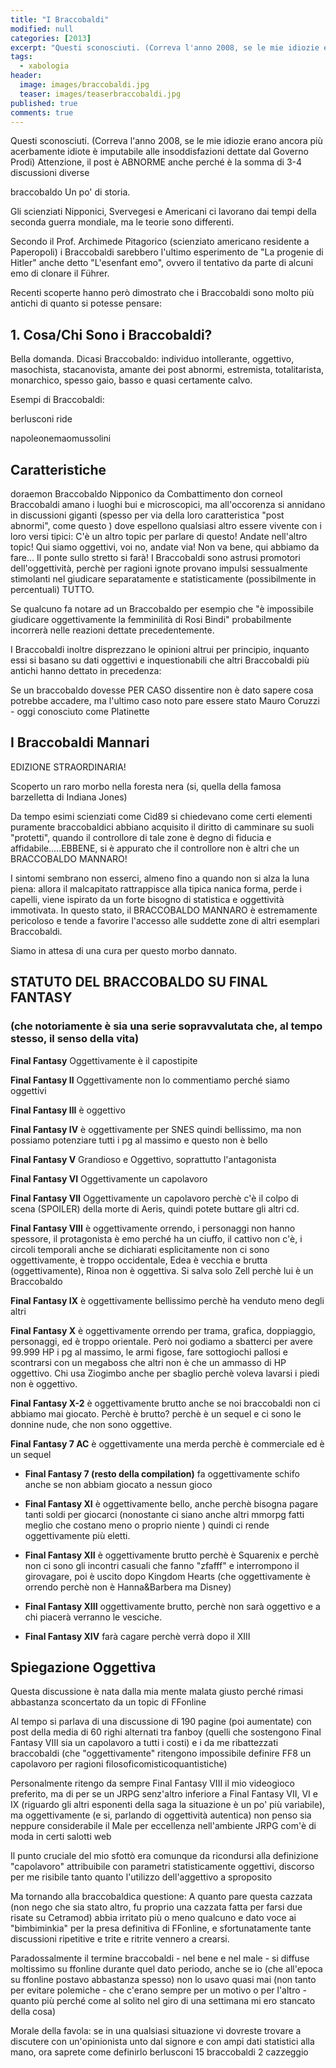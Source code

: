 ```yaml
---
title: "I Braccobaldi"
modified: null
categories: [2013]
excerpt: "Questi sconosciuti. (Correva l'anno 2008, se le mie idiozie erano ancora più..."
tags:
  - xabologia
header:  
  image: images/braccobaldi.jpg
  teaser: images/teaserbraccobaldi.jpg
published: true
comments: true
---
```


Questi sconosciuti. (Correva l'anno 2008, se le mie idiozie erano ancora più acerbamente idiote è imputabile alle insoddisfazioni dettate dal Governo Prodi) Attenzione, il post è ABNORME anche perché è la somma di 3-4 discussioni diverse

braccobaldo
Un po' di storia.

Gli scienziati Nipponici, Svervegesi e Americani ci lavorano dai tempi della seconda guerra mondiale, ma le teorie sono differenti.

Secondo il Prof. Archimede Pitagorico (scienziato americano residente a Paperopoli) i Braccobaldi sarebbero l'ultimo esperimento de "La progenie di Hitler" anche detto "L'esenfant emo", ovvero il tentativo da parte di alcuni emo di clonare il Führer.

Recenti scoperte hanno però dimostrato che i Braccobaldi sono molto più antichi di quanto si potesse pensare:

## 1. Cosa/Chi Sono i Braccobaldi?

Bella domanda. Dicasi Braccobaldo: individuo intollerante, oggettivo, masochista, stacanovista, amante dei post abnormi, estremista, totalitarista, monarchico, spesso gaio, basso e quasi certamente calvo.

Esempi di Braccobaldi:

berlusconi ride

napoleonemaomussolini

## Caratteristiche

doraemon
Braccobaldo Nipponico da Combattimento
don corneoI Braccobaldi amano i luoghi bui e microscopici, ma all'occorenza si annidano in discussioni giganti (spesso per via della loro caratteristica "post abnormi", come questo ) dove espellono qualsiasi altro essere vivente con i loro versi tipici: 
C'è un altro topic per parlare di questo!
Andate nell'altro topic! 
Qui siamo oggettivi, voi no, andate via!
Non va bene, qui abbiamo da fare...
Il ponte sullo stretto si farà!
I Braccobaldi sono astrusi promotori dell'oggettività, perchè per ragioni ignote provano impulsi sessualmente stimolanti nel giudicare separatamente e statisticamente (possibilmente in percentuali) TUTTO.

Se qualcuno fa notare ad un Braccobaldo per esempio che "è impossibile giudicare oggettivamente la femminilità di Rosi Bindi" probabilmente incorrerà nelle reazioni dettate precedentemente.

I Braccobaldi inoltre disprezzano le opinioni altrui per principio, inquanto essi si basano su dati oggettivi e inquestionabili che altri Braccobaldi più antichi hanno dettato in precedenza:

Se un braccobaldo dovesse PER CASO dissentire non è dato sapere cosa potrebbe accadere, ma l'ultimo caso noto pare essere stato Mauro Coruzzi - oggi conosciuto come Platinette

## I Braccobaldi Mannari

EDIZIONE STRAORDINARIA!

Scoperto un raro morbo nella foresta nera (si, quella della famosa barzelletta di Indiana Jones)

Da tempo esimi scienziati come Cid89 si chiedevano come certi elementi puramente braccobaldici abbiano acquisito il diritto di camminare su suoli "protetti", quando il controllore di tale zone è degno di fiducia e affidabile.....EBBENE, si è appurato che il controllore non è altri che un BRACCOBALDO MANNARO!

I sintomi sembrano non esserci, almeno fino a quando non si alza la luna piena: allora il malcapitato rattrappisce alla tipica nanica forma, perde i capelli, viene ispirato da un forte bisogno di statistica e oggettività immotivata.
In questo stato, il BRACCOBALDO MANNARO è estremamente pericoloso e tende a favorire l'accesso alle suddette zone di altri esemplari Braccobaldi.

Siamo in attesa di una cura per questo morbo dannato.

## STATUTO DEL BRACCOBALDO SU FINAL FANTASY  

### (che notoriamente è sia una serie sopravvalutata che, al tempo stesso, il senso della vita)

**Final Fantasy** Oggettivamente è il capostipite

**Final Fantasy II** Oggettivamente non lo commentiamo perché siamo oggettivi

**Final Fantasy III** è oggettivo

**Final Fantasy IV** è oggettivamente per SNES quindi bellissimo, ma non possiamo potenziare tutti i pg al massimo e questo non è bello

**Final Fantasy V** Grandioso e Oggettivo, soprattutto l'antagonista

**Final Fantasy VI** Oggettivamente un capolavoro

**Final Fantasy VII** Oggettivamente un capolavoro perchè c'è il colpo di scena (SPOILER) della morte di Aeris, quindi potete buttare gli altri cd.

**Final Fantasy VIII** è oggettivamente orrendo, i personaggi non hanno spessore, il protagonista è emo perché ha un ciuffo, il cattivo non c'è, i circoli temporali anche se dichiarati esplicitamente non ci sono oggettivamente, è troppo occidentale, Edea è vecchia e brutta (oggettivamente), Rinoa non è oggettiva. Si salva solo Zell perchè lui è un Braccobaldo

**Final Fantasy IX** è oggettivamente bellissimo perchè ha venduto meno degli altri

**Final Fantasy X** è oggettivamente orrendo per trama, grafica, doppiaggio, personaggi, ed è troppo orientale. Però noi godiamo a sbatterci per avere 99.999 HP i pg al massimo, le armi figose, fare sottogiochi pallosi e scontrarsi con un megaboss che altri non è che un ammasso di HP oggettivo. Chi usa Ziogimbo anche per sbaglio perchè voleva lavarsi i piedi non è oggettivo.

**Final Fantasy X-2** è oggettivamente brutto anche se noi braccobaldi non ci abbiamo mai giocato. Perchè è brutto? perchè è un sequel e ci sono le donnine nude, che non sono oggettive.

**Final Fantasy 7 AC** è oggettivamente una merda perchè è commerciale ed è un sequel

- **Final Fantasy 7 (resto della compilation)** fa oggettivamente schifo anche se non abbiam giocato a nessun gioco

- **Final Fantasy XI** è oggettivamente bello, anche perchè bisogna pagare tanti soldi per giocarci (nonostante ci siano anche altri mmorpg fatti meglio che costano meno o proprio niente ) quindi ci rende oggettivamente più eletti.

- **Final Fantasy XII** è oggettivamente brutto perchè è Squarenix e perchè non ci sono gli incontri casuali che fanno "zfafff" e interrompono il girovagare, poi è uscito dopo Kingdom Hearts (che oggettivamente è orrendo perchè non è Hanna&Barbera ma Disney)

- **Final Fantasy XIII** oggettivamente brutto, perchè non sarà oggettivo e a chi piacerà verranno le vesciche.

- **Final Fantasy XIV** farà cagare perchè verrà dopo il XIII

## Spiegazione Oggettiva

Questa discussione è nata dalla mia mente malata giusto perché rimasi abbastanza sconcertato da un topic di FFonline

Al tempo si parlava di una discussione di 190 pagine (poi aumentate) con post della media di 60 righi alternati tra fanboy (quelli che sostengono Final Fantasy VIII sia un capolavoro a tutti i costi) e i da me ribattezzati braccobaldi (che "oggettivamente" ritengono impossibile definire FF8 un capolavoro per ragioni filosoficomisticoquantistiche)

Personalmente ritengo da sempre Final Fantasy VIII il mio videogioco preferito, ma di per se un JRPG senz'altro inferiore a Final Fantasy VII, VI e IX (riguardo gli altri esponenti della saga la situazione è un po' più variabile), ma oggettivamente (e si, parlando di oggettività autentica) non penso sia neppure considerabile il Male per eccellenza nell'ambiente JRPG com'è di moda in certi salotti web

Il punto cruciale del mio sfottò era comunque da ricondursi alla definizione "capolavoro" attribuibile con parametri statisticamente oggettivi, discorso per me risibile tanto quanto l'utilizzo dell'aggettivo a sproposito

Ma tornando alla braccobaldica questione: A quanto pare questa cazzata (non nego che sia stato altro, fu proprio una cazzata fatta per farsi due risate su Cetramod) abbia irritato più o meno qualcuno e dato voce ai "bimbiminkia" per la presa definitiva di FFonline, e sfortunatamente tante discussioni ripetitive e trite e ritrite vennero a crearsi.

Paradossalmente il termine braccobaldi - nel bene e nel male - si diffuse moltissimo su ffonline durante quel dato periodo, anche se io (che all'epoca su ffonline postavo abbastanza spesso) non lo usavo quasi mai (non tanto per evitare polemiche - che c'erano sempre per un motivo o per l'altro - quanto più perché come al solito nel giro di una settimana mi ero stancato della cosa)

Morale della favola: se in una qualsiasi situazione vi dovreste trovare a discutere con un'opinionista unto dal signore e con ampi dati statistici alla mano, ora saprete come definirlo
berlusconi 15 braccobaldi 2 cazzeggio